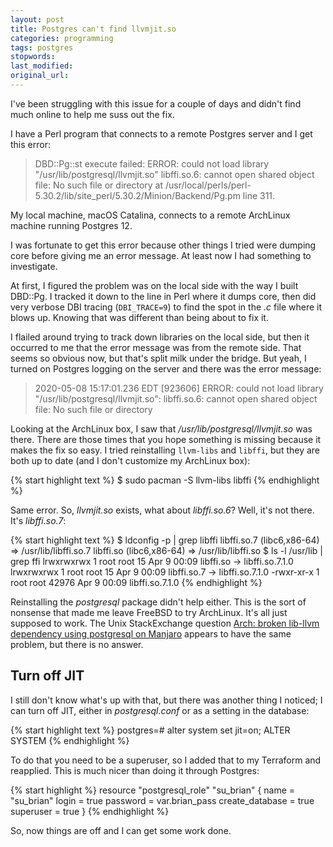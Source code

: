 ```yaml
---
layout: post
title: Postgres can't find llvmjit.so
categories: programming
tags: postgres
stopwords:
last_modified:
original_url:
---
```


I've been struggling with this issue for a couple of days and didn't find much online to help me suss out the fix.

I have a Perl program that connects to a remote Postgres server and I get this error:

> DBD::Pg::st execute failed: ERROR:  could not load library "/usr/lib/postgresql/llvmjit.so" libffi.so.6: cannot open shared object file: No such file or directory at /usr/local/perls/perl-5.30.2/lib/site_perl/5.30.2/Minion/Backend/Pg.pm line 311.

My local machine, macOS Catalina, connects to a remote ArchLinux machine running Postgres 12.

I was fortunate to get this error because other things I tried were dumping core before giving me an error message. At least now I had something to investigate.

At first, I figured the problem was on the local side with the way I built DBD::Pg. I tracked it down to the line in Perl where it dumps core, then did very verbose DBI tracing (`DBI_TRACE=9`) to find the spot in the _.c_ file where it blows up. Knowing that was different than being about to fix it.

I flailed around trying to track down libraries on the local side, but then it occurred to me that the error message was from the remote side. That seems so obvious now, but that's split milk under the bridge. But yeah, I turned on Postgres logging on the server and there was the error message:

> 2020-05-08 15:17:01.236 EDT [923606] ERROR:  could not load library "/usr/lib/postgresql/llvmjit.so": libffi.so.6: cannot open shared object file: No such file or directory

Looking at the ArchLinux box, I saw that _/usr/lib/postgresql/llvmjit.so_ was there. There are those times that you hope something is missing because it makes the fix so easy. I tried reinstalling `llvm-libs` and `libffi`, but they are both up to date (and I don't customize my ArchLinux box):

{% start highlight text %}
$ sudo pacman -S llvm-libs libffi
{% endhighlight %}

Same error. So, _llvmjit.so_ exists, what about _libffi.so.6_? Well, it's not there. It's _libffi.so.7_:

{% start highlight text %}
$ ldconfig -p | grep libffi
	libffi.so.7 (libc6,x86-64) => /usr/lib/libffi.so.7
	libffi.so (libc6,x86-64) => /usr/lib/libffi.so
$ ls -l /usr/lib | grep ffi
lrwxrwxrwx  1 root root       15 Apr  9 00:09 libffi.so -> libffi.so.7.1.0
lrwxrwxrwx  1 root root       15 Apr  9 00:09 libffi.so.7 -> libffi.so.7.1.0
-rwxr-xr-x  1 root root    42976 Apr  9 00:09 libffi.so.7.1.0
{% endhighlight %}

Reinstalling the _postgresql_ package didn't help either. This is the sort of nonsense that made me leave FreeBSD to try ArchLinux. It's all just supposed to work. The Unix StackExchange question [Arch: broken lib-llvm dependency using postgresql on Manjaro](https://unix.stackexchange.com/q/583225/12567) appears to have the same problem, but there is no answer.

## Turn off JIT

I still don't know what's up with that, but there was another thing I noticed; I can turn off JIT, either in _postgresql.conf_ or as a setting in the database:

{% start highlight text %}
postgres=# alter system set jit=on;
ALTER SYSTEM
{% endhighlight %}

To do that you need to be a superuser, so I added that to my Terraform and reapplied. This is much nicer than doing it through Postgres:

{% start highlight %}
resource "postgresql_role" "su_brian" {
        name     = "su_brian"
        login    = true
        password = var.brian_pass
        create_database = true
	superuser = true
}
{% endhighlight %}

So, now things are off and I can get some work done.

